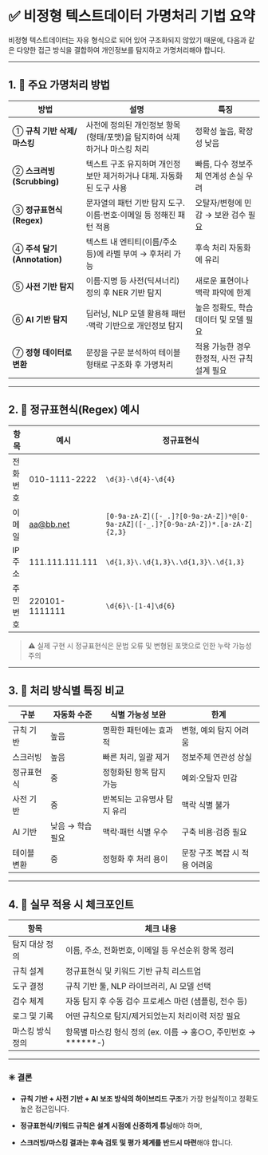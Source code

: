 
# ✅ 비정형 텍스트데이터 가명처리 기법 요약

비정형 텍스트데이터는 자유 형식으로 되어 있어 구조화되지 않았기 때문에, 다음과 같은 다양한 접근 방식을 결합하여 개인정보를 탐지하고 가명처리해야 합니다.

---

## 1. 📌 주요 가명처리 방법

| 방법                      | 설명                                        | 특징                         |
| ----------------------- | ----------------------------------------- | -------------------------- |
| ① **규칙 기반 삭제/마스킹**      | 사전에 정의된 개인정보 항목(형태/포맷)을 탐지하여 삭제하거나 마스킹 처리 | 정확성 높음, 확장성 낮음             |
| ② **스크러빙(Scrubbing)**   | 텍스트 구조 유지하며 개인정보만 제거하거나 대체. 자동화된 도구 사용    | 빠름, 다수 정보주체 연계성 손실 우려      |
| ③ **정규표현식(Regex)**      | 문자열의 패턴 기반 탐지 도구. 이름·번호·이메일 등 정해진 패턴 적용   | 오탈자/변형에 민감 → 보완 검수 필요      |
| ④ **주석 달기(Annotation)** | 텍스트 내 엔티티(이름/주소 등)에 라벨 부여 → 후처리 가능        | 후속 처리 자동화에 유리              |
| ⑤ **사전 기반 탐지**          | 이름·지명 등 사전(딕셔너리) 정의 후 NER 기반 탐지           | 새로운 표현이나 맥락 파악에 한계         |
| ⑥ **AI 기반 탐지**          | 딥러닝, NLP 모델 활용해 패턴·맥락 기반으로 개인정보 탐지        | 높은 정확도, 학습 데이터 및 모델 필요     |
| ⑦ **정형 데이터로 변환**        | 문장을 구문 분석하여 테이블 형태로 구조화 후 가명처리            | 적용 가능한 경우 한정적, 사전 규칙 설계 필요 |

---

## 2. 📌 정규표현식(Regex) 예시

| 항목   | 예시                            | 정규표현식                                                                          |
| ---- | ----------------------------- | ------------------------------------------------------------------------------ |
| 전화번호 | 010-1111-2222                 | `\d{3}-\d{4}-\d{4}`                                                            |
| 이메일  | [aa@bb.net](mailto:aa@bb.net) | `[0-9a-zA-Z]([-_.]?[0-9a-zA-Z])*@[0-9a-zAZ]([-_.]?[0-9a-zA-Z])*.[a-zA-Z]{2,3}` |
| IP주소 | 111.111.111.111               | `\d{1,3}\.\d{1,3}\.\d{1,3}\.\d{1,3}`                                           |
| 주민번호 | 220101-1111111                | `\d{6}\-[1-4]\d{6}`                                                            |

> ⚠️ 실제 구현 시 정규표현식은 문법 오류 및 변형된 포맷으로 인한 누락 가능성 주의

---

## 3. 📌 처리 방식별 특징 비교

| 구분     | 자동화 수준     | 식별 가능성 보완       | 한계                |
| ------ | ---------- | --------------- | ----------------- |
| 규칙 기반  | 높음         | 명확한 패턴에는 효과적    | 변형, 예외 탐지 어려움     |
| 스크러빙   | 높음         | 빠른 처리, 일괄 제거    | 정보주체 연관성 상실       |
| 정규표현식  | 중          | 정형화된 항목 탐지 가능   | 예외·오탈자 민감         |
| 사전 기반  | 중          | 반복되는 고유명사 탐지 유리 | 맥락 식별 불가          |
| AI 기반  | 낮음 → 학습 필요 | 맥락·패턴 식별 우수     | 구축 비용·검증 필요       |
| 테이블 변환 | 중          | 정형화 후 처리 용이     | 문장 구조 복잡 시 적용 어려움 |

---

## 4. 📌 실무 적용 시 체크포인트

|항목|체크 내용|
|---|---|
|탐지 대상 정의|이름, 주소, 전화번호, 이메일 등 우선순위 항목 정리|
|규칙 설계|정규표현식 및 키워드 기반 규칙 리스트업|
|도구 결정|규칙 기반 툴, NLP 라이브러리, AI 모델 선택|
|검수 체계|자동 탐지 후 수동 검수 프로세스 마련 (샘플링, 전수 등)|
|로그 및 기록|어떤 규칙으로 탐지/제거되었는지 처리이력 저장 필요|
|마스킹 방식 정의|항목별 마스킹 형식 정의 (ex. 이름 → 홍○○, 주민번호 → ******_-_)|

---

### ✳️ 결론

- **규칙 기반 + 사전 기반 + AI 보조 방식의 하이브리드 구조**가 가장 현실적이고 정확도 높은 접근입니다.
    
- **정규표현식/키워드 규칙은 설계 시점에 신중하게 튜닝**해야 하며,
    
- **스크러빙/마스킹 결과는 후속 검토 및 평가 체계를 반드시 마련**해야 합니다.
    
